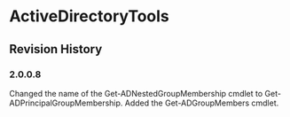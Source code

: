 # ActiveDirectoryTools

## Revision History

### 2.0.0.8
Changed the name of the Get-ADNestedGroupMembership cmdlet to Get-ADPrincipalGroupMembership. Added the Get-ADGroupMembers cmdlet.